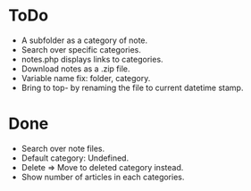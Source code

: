 # ToDo

* A subfolder as a category of note.
* Search over specific categories.
* notes.php displays links to categories.
* Download notes as a .zip file.
* Variable name fix: folder, category.
* Bring to top- by renaming the file to current datetime stamp.

# Done

* Search over note files.
* Default category: Undefined.
* Delete => Move to deleted category instead.
* Show number of articles in each categories.
